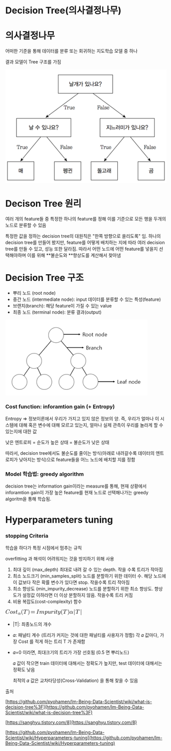 # Decision Tree(의사결정나무)

# 의사결정나무

어떠한 기준을 통해 데이터를 분류 또는 회귀하는 지도학습 모델 중 하나

결과 모델이 Tree 구조를 가짐

![Untitled](Decision%20Tree(%E1%84%8B%E1%85%B4%E1%84%89%E1%85%A1%E1%84%80%E1%85%A7%E1%86%AF%E1%84%8C%E1%85%A5%E1%86%BC%E1%84%82%E1%85%A1%E1%84%86%E1%85%AE)%20082a43bb7c1d44d1b2fad84d41407034/Untitled.png)

# Decison Tree 원리

여러 개의 feature들 중 특정한 하나의 feature를 정해 이를 기준으로 모든 행을 두개의 노드로 분류할 수 있음

특정한 값을 정하는 decision tree의 대원칙은 "한쪽 방향으로 쏠리도록" 임. 하나의 decision tree를 만들어 봤지만, feature를 어떻게 배치하는 지에 따라 여러 decision tree를 만들 수 있고, 성능 또한 달라짐. 따라서 어떤 노드에 어떤 feature를 넣을지 선택해야하며 이를 위해 **불순도와 **향상도를 계산해서 찾아냄

# Decision Tree 구조

- 뿌리 노드 (root node)
- 중간 노드 (intermediate node): input 데이터를 분류할 수 있는 특성(feature)
- 브랜치(branch): 해당 feature이 가질 수 있는 value
- 최종 노드 (terminal node): 분류 결과(output)

![Untitled](Decision%20Tree(%E1%84%8B%E1%85%B4%E1%84%89%E1%85%A1%E1%84%80%E1%85%A7%E1%86%AF%E1%84%8C%E1%85%A5%E1%86%BC%E1%84%82%E1%85%A1%E1%84%86%E1%85%AE)%20082a43bb7c1d44d1b2fad84d41407034/Untitled%201.png)

### Cost function: inforamtion gain (+ Entropy)

Entropy ⇒ 정보이론에서 우리가 가지고 있지 않은 정보의 양. 즉, 우리가 얼마나 이 시스템에 대해 혹은 변수에 대해 모르고 있는지, 얼마나 실제 관측이 우리를 놀라게 할 수 있는지에 대한 값

낮은 엔트로피 = 순도가 높은 상태 = 불순도가 낮은 상태

따라서, decision tree에서도 불순도를 줄이는 방식(아래로 내려갈수록 데이터의 엔트로피가 낮아지는 방식)으로 feature들을 어느 노드에 배치할 지를 정함

### Model 학습법: greedy algorithm

decision tree는 information gain이라는 measure를 통해, 현재 상황에서 inforamtion gain이 가장 높은 feature를 현재 노드로 선택해나가는 greedy algoritm을 통해 학습됨.

# Hyperparameters tuning

### stopping Criteria

학습을 하다가 특정 시점에서 멈추는 규칙

overfitting 과 해석이 어려워지는 것을 방지하기 위해 사용

1. 최대 깊이 (max_depth)
최대로 내려 갈 수 있는 depth.
작을 수록 트리가 작아짐
2. 최소 노드크기 (min_samples_split)
노드를 분할하기 위한 데이터 수.
해당 노드에 이 값보다 작은 확률 변수가 있다면 stop.
작을수록 트리 작아짐
3. 최소 향상도 (min_impurity_decrease)
노드를 분할하기 위한 최소 향상도.
향상도가 설정값 이하라면 더 이상 분할하지 않음.
작을수록 트리 커짐
4. 비용 복잡도(cost-complexity) 함수

![Untitled](Decision%20Tree(%E1%84%8B%E1%85%B4%E1%84%89%E1%85%A1%E1%84%80%E1%85%A7%E1%86%AF%E1%84%8C%E1%85%A5%E1%86%BC%E1%84%82%E1%85%A1%E1%84%86%E1%85%AE)%20082a43bb7c1d44d1b2fad84d41407034/Untitled%202.png)

- |T|: 최종노드의 개수
- 𝛼: 패널티 계수 (트리가 커지는 것에 대한 패널티를 사용자가 정함)
    각 𝛼 값마다, 가장 Cost 를 적게 하는 트리 T 가 존재함
- 𝛼=0 이라면, 최대크기의 트리가 가장 선호됨 (0.5 면 뿌리노드)

    𝛼 값이 작으면 train 데이터에 대해서는 정확도가 높지만, test 데이터에 대해서는 정확도 낮음

    최적의 𝛼 값은 교차타당성(Cross-Validation) 을 통해 찾을 수 있음

출처

[https://github.com/pyohamen/Im-Being-Data-Scientist/wiki/what-is-decision-tree%3F](https://github.com/pyohamen/Im-Being-Data-Scientist/wiki/what-is-decision-tree%3F)

[https://sanghyu.tistory.com/8](https://sanghyu.tistory.com/8)

[https://github.com/pyohamen/Im-Being-Data-Scientist/wiki/Hyperparameters-tuning](https://github.com/pyohamen/Im-Being-Data-Scientist/wiki/Hyperparameters-tuning)